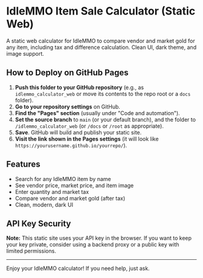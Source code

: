 # IdleMMO Item Sale Calculator (Static Web)

A static web calculator for IdleMMO to compare vendor and market gold for any item, including tax and difference calculation. Clean UI, dark theme, and image support.

## How to Deploy on GitHub Pages

1. **Push this folder to your GitHub repository** (e.g., as `idlemmo_calculator_web` or move its contents to the repo root or a `docs` folder).
2. **Go to your repository settings** on GitHub.
3. **Find the "Pages" section** (usually under "Code and automation").
4. **Set the source branch** to `main` (or your default branch), and the folder to `/idlemmo_calculator_web` (or `/docs` or `/root` as appropriate).
5. **Save**. GitHub will build and publish your static site.
6. **Visit the link shown in the Pages settings** (it will look like `https://yourusername.github.io/yourrepo/`).

## Features
- Search for any IdleMMO item by name
- See vendor price, market price, and item image
- Enter quantity and market tax
- Compare vendor and market gold (after tax)
- Clean, modern, dark UI

## API Key Security
**Note:** This static site uses your API key in the browser. If you want to keep your key private, consider using a backend proxy or a public key with limited permissions.

---

Enjoy your IdleMMO calculator! If you need help, just ask.
